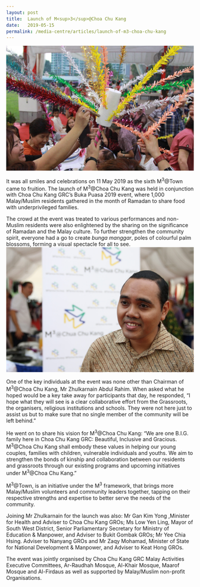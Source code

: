 ```yaml
---
layout: post
title:  Launch of M<sup>3</sup>@Choa Chu Kang  
date:   2019-05-15
permalink: /media-centre/articles/launch-of-m3-choa-chu-kang
---
```


![Launch of M3@Choa Chu Kang](/images/articles/cck-launch-1.jpg)

It was all smiles and celebrations on 11 May 2019 as the sixth M<sup>3</sup>@Town came to fruition. The launch of M<sup>3</sup>@Choa Chu Kang was held in conjunction with Choa Chu Kang GRC’s Buka Puasa 2019 event, where 1,000 Malay/Muslim residents gathered in the month of Ramadan to share food with underprivileged families.

The crowd at the event was treated to various performances and non-Muslim residents were also enlightened by the sharing on the significance of Ramadan and the Malay culture. To further strengthen the community spirit, everyone had a go to create *bunga manggar*, poles of colourful palm blossoms, forming a visual spectacle for all to see.
![Launch of M3@Choa Chu Kang](/images/articles/cck-launch-2.jpg)

One of the key individuals at the event was none other than Chairman of M<sup>3</sup>@Choa Chu Kang, Mr Zhulkarnain Abdul Rahim. When asked what he hoped would be a key take away for participants that day, he responded, “I hope what they will see is a clear collaborative effort from the Grassroots, the organisers, religious institutions and schools. They were not here just to assist us but to make sure that no single member of the community will be left behind.”

He went on to share his vision for M<sup>3</sup>@Choa Chu Kang: “We are one B.I.G. family here in Choa Chu Kang GRC: Beautiful, Inclusive and Gracious. M<sup>3</sup>@Choa Chu Kang shall embody these values in helping our young couples, families with children, vulnerable individuals and youths. We aim to strengthen the bonds of kinship and collaboration between our residents and grassroots through our existing programs and upcoming initiatives under M<sup>3</sup>@Choa Chu Kang.” 

M<sup>3</sup>@Town, is an initiative under the M<sup>3</sup> framework, that brings more Malay/Muslim volunteers and community leaders together, tapping on their respective strengths and expertise to better serve the needs of the community. 

Joining Mr Zhulkarnain for the launch was also: Mr Gan Kim Yong ,Minister for Health and Adviser to Choa Chu Kang GROs; Ms Low Yen Ling, Mayor of South West District, Senior Parliamentary Secretary for Ministry of Education & Manpower, and Adviser to Bukit Gombak GROs; Mr Yee Chia Hsing. Adviser to Nanyang GROs and Mr Zaqy Mohamad, Minister of State for National Development & Manpower, and Adviser to Keat Hong GROs.

The event was jointly organised by Choa Chu Kang GRC Malay Activities Executive Committees, Ar-Raudhah Mosque, Al-Khair Mosque, Maarof Mosque and Al-Firdaus as well as supported by Malay/Muslim non-profit Organisations. 
 
